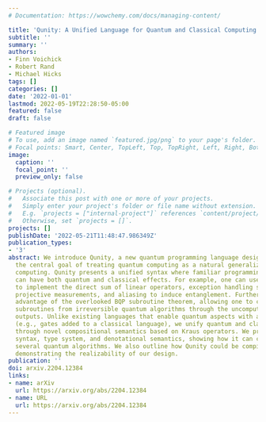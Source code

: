```yaml
---
# Documentation: https://wowchemy.com/docs/managing-content/

title: 'Qunity: A Unified Language for Quantum and Classical Computing'
subtitle: ''
summary: ''
authors:
- Finn Voichick
- Robert Rand
- Michael Hicks
tags: []
categories: []
date: '2022-01-01'
lastmod: 2022-05-19T22:28:50-05:00
featured: false
draft: false

# Featured image
# To use, add an image named `featured.jpg/png` to your page's folder.
# Focal points: Smart, Center, TopLeft, Top, TopRight, Left, Right, BottomLeft, Bottom, BottomRight.
image:
  caption: ''
  focal_point: ''
  preview_only: false

# Projects (optional).
#   Associate this post with one or more of your projects.
#   Simply enter your project's folder or file name without extension.
#   E.g. `projects = ["internal-project"]` references `content/project/deep-learning/index.md`.
#   Otherwise, set `projects = []`.
projects: []
publishDate: '2022-05-21T11:48:47.986349Z'
publication_types:
- '3'
abstract: We introduce Qunity, a new quantum programming language designed around
  the central goal of treating quantum computing as a natural generalization of classical
  computing. Qunity presents a unified syntax where familiar programming constructs
  can have both quantum and classical effects. For example, one can use sum types
  to implement the direct sum of linear operators, exception handling syntax to implement
  projective measurements, and aliasing to induce entanglement. Further, Qunity takes
  advantage of the overlooked BQP subroutine theorem, allowing one to construct reversible
  subroutines from irreversible quantum algorithms through the uncomputation of \"garbage\"
  outputs. Unlike existing languages that enable quantum aspects with a separate add-on
  (e.g., gates added to a classical language), we unify quantum and classical computing
  through novel compositional semantics based on Kraus operators. We present Qunity's
  syntax, type system, and denotational semantics, showing how it can cleanly express
  several quantum algorithms. We also outline how Qunity could be compiled to OpenQASM,
  demonstrating the realizability of our design.
publication: ''
doi: arxiv.2204.12384
links:
- name: arXiv
  url: https://arxiv.org/abs/2204.12384
- name: URL
  url: https://arxiv.org/abs/2204.12384
---
```

